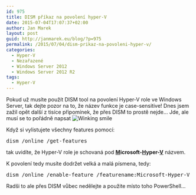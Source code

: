 ```yaml
---
id: 975
title: DISM příkaz na povolení hyper-V
date: 2015-07-04T17:07:37+02:00
author: Jan Marek
layout: post
guid: http://janmarek.eu/blog/?p=975
permalink: /2015/07/04/dism-prikaz-na-povoleni-hyper-v/
categories:
  - Hyper-V
  - Nezařazené
  - Windows Server 2012
  - Windows Server 2012 R2
tags:
  - Hyper-V
---
```

Pokud už musíte použít DISM tool na povolení Hyper-V role ve Windows Server, tak dejte pozor na to, že název funkce je case-sensitive! Dnes jsem zažil opět další z tisíce připomínek, že přes DISM to prostě nejde… Jde, ale musí se to pořádně napsat <img class="wlEmoticon wlEmoticon-winkingsmile" style="border-style: none;" src="http://janmarek.eu/wp-content/uploads/2015/09/wlEmoticon-winkingsmile.png" alt="Winking smile" /> 

Když si vylistujete všechny features pomocí:

<pre>dism /online /get-features</pre>

tak uvidíte, že Hyper-V role je schovaná pod **<u>M</u>icrosoft-<u>H</u>yper-<u>V</u>** názvem.

K povolení tedy musíte dodržet velká a malá písmena, tedy:

<pre>dism /online /enable-feature /featurename:Microsoft-Hyper-V</pre>

Radši to ale přes DISM vůbec nedělejte a použite místo toho PowerShell…